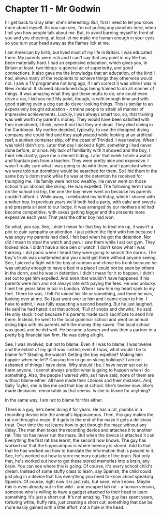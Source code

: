 
# Chapter 11 - Mr Godwin

I'll get back to Gray later, she's interesting. But, first I need to let you know more about myself. As you can see, I'm not pulling any punches here, when I tell you how people talk about me. But, to avoid burning myself in front of you and you cheering, at least let me make me human enough in your eyes so you turn your head away as the flames lick at me.

I am American by birth, but lived most of my life in Britain. I was educated there. My parents were rich and I can't say that any point in my life has been materially hard. I had an expensive education, which gives you, in Britain at least, two things: a general air of superiority, and good connections. It also gave me the knowledge that an education, of the kind I had, allows many of the recipients to achieve things they otherwise would not. I saw a TV programme not long ago, if I am correct it was while I was in New Zealand. It showed abandoned dogs being trained to do all manner of things. It was amazing what they got these mutts to do; one could even drive a car, I kid you not! My point, though, is with enough time and with good training even a dog can do clever looking things. This is similar to an expensively bought education - it trains people to attain all manner of impressive achievements. Luckily, I was always smart too, so, that training was well worth my parent's money. They would have been satisfied with their investment, I think, were it not that they are dead. They died diving in the Caribbean. My mother decided, typically, to use the cheapest diving company she could find and they asphyxiated while looking at an artificial reef, a sunken container ship, off the coast of Trinidad. I was twelve. When I was told I didn't cry. Later that day I picked a fight, something I had never done before, or since. My lack of familiarity with it showed and the boy, I think reluctantly, gave me a decent hiding. Later that week I stole a watch and fountain pen from a teacher. They were pretty nice and expensive. I wasn't really sure what I was going to do with them, and I panicked when we were told our dormitory would be searched for them. So I hid them in the same boy's dorm trunk while he was at the detention he received for thumping me. His family were not too wealthy. He never went on those school trips abroad, like skiing. He was expelled. The following term I was on the school ski trip, the one the boy never went on because his parents couldn't afford it. While away, I celebrated my birthday, which I shared with another boy. In previous years we'd both had a party, with cake and sweets and presents all sent to our lodge. It was arranged by our mothers and had become competitive, with cakes getting bigger and the presents more expensive each year. That year the other boy had won.

So what, you say. See, I didn't mean for that boy to beat me up, it wasn't a plot to gain sympathy or attention. I just picked the fight with him because I was angry my parents had died. I felt bad when he got the detention. Nor did I mean to steal the watch and pen. I saw them while I sat out gym. They looked nice. I didn't have a nice pen or watch. I don't know what I was thinking. I did panic when I heard they were going to search the dorms. The boy's trunk was unattended and you could get there without anyone seeing. See, I picked a fight with the boy at random and chose his trunk because he was unlucky enough to have a bed in a place I could not be seen by others in the dorm, and he was in detention. I didn't mean for it to happen. I didn't set out to get him expelled. And even that wouldn't have happened if his parents were rich and not always late with paying the fees. He was unlucky. I met him years later in bar in London. When I saw him my heart sank to my feet. There he was, I felt I'd ruined his life or something, and there he was, looking over at me. So I just went over to him and I came clean to him. I have to admit, I was fully expecting a second beating. But he just laughed. He said he had hated it at that school, 'Full of snobs and dimwits,' he said. He only stuck it out because his parents made such sacrifices to send him there. Instead, he went to the local grammar school and went on annual skiing trips with his parents with the money they saved. The local school was good, and he did well. He became a lawyer and was then a partner in a pretty big financial law firm. He was doing alright.

See, I was involved, but not to blame. Even if I was to blame, I was twelve and the extent of my guilt was limited; even if I was, what would I be to blame for? Stealing the watch? Getting the boy expelled? Making him happier when he left? Causing him to go on skiing holidays? I am not ashamed of things I have done. Why should I be. I have never set out to harm anyone. I cannot always predict what is going to happen when I do something. Also, the people I warred with, as I have said, none of them are without blame either. All have made their choices and their mistakes. And, Sally Taylor, she is like me and that boy at school. She's twelve now. She's made decisions, remarkable as that seems. Is she to blame for anything?

In the same way, I am not to blame for this either.

There is a guy, he's been doing it for years. He has a rat, plumbs in a recording device into the animal's hippocampus. Then, this guy makes the rat run through a maze. If it gets to the end of the maze it gets a delicious treat. Over time the rat learns how to get through the maze without any delay. The man then takes the recording device and attaches it to another rat. This rat has never run the maze. But when the device is attached it can. Everything the first rat has learnt, the second now knows. The guy has worked out that the hippocampus is where memory is stored. Add to that that he has worked out how to translate the information that is passed to it. See, he's worked out how to store memory outside of the brain. Not only that, he's worked out how to get these stored memories into a brain, any brain. You can see where this is going. Of course, it's every school child's dream. Instead of some stuffy class to learn, say Spanish, the child could just plug in a device that has everything you need to know about speaking Spanish. Of course, right now it is just rats, but soon, who knows. Maybe this is even already out in the wild - and escaped lab rat - a human version, someone who is willing to have a gadget attached to their head to learn something. It's just a short cut. It's not amazing. This guy has spent years, torturing white, fluffy rats, just creating a short cut; something that can be more easily gained with a little effort, not a hole in the head.

